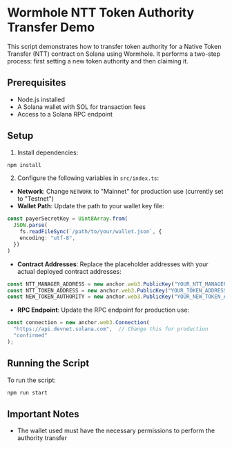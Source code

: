 # Wormhole NTT Token Authority Transfer Demo

This script demonstrates how to transfer token authority for a Native Token Transfer (NTT) contract on Solana using Wormhole. It performs a two-step process: first setting a new token authority and then claiming it.

## Prerequisites

- Node.js installed
- A Solana wallet with SOL for transaction fees
- Access to a Solana RPC endpoint

## Setup

1. Install dependencies:
```bash
npm install
```

2. Configure the following variables in `src/index.ts`:

- **Network**: Change `NETWORK` to "Mainnet" for production use (currently set to "Testnet")
- **Wallet Path**: Update the path to your wallet key file:
```typescript
const payerSecretKey = Uint8Array.from(
  JSON.parse(
    fs.readFileSync(`/path/to/your/wallet.json`, {
    encoding: "utf-8",
  })
)
```

- **Contract Addresses**: Replace the placeholder addresses with your actual deployed contract addresses:
```typescript
const NTT_MANAGER_ADDRESS = new anchor.web3.PublicKey("YOUR_NTT_MANAGER_ADDRESS");
const NTT_TOKEN_ADDRESS = new anchor.web3.PublicKey("YOUR_TOKEN_ADDRESS");
const NEW_TOKEN_AUTHORITY = new anchor.web3.PublicKey("YOUR_NEW_TOKEN_AUTHORITY");
```

- **RPC Endpoint**: Update the RPC endpoint for production use:
```typescript
const connection = new anchor.web3.Connection(
  "https://api.devnet.solana.com",  // Change this for production
  "confirmed"
);
```

## Running the Script

To run the script:

```bash
npm run start
```

## Important Notes

- The wallet used must have the necessary permissions to perform the authority transfer

